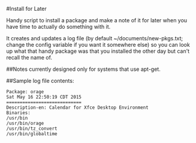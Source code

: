 #Install for Later

Handy script to install a package and make a note of it for later when
you have time to actually do something with it.

It creates and updates a log file (by default ~/documents/new-pkgs.txt; change the config variable if you want it somewhere else) so you can look up what that handy package was that you installed the other day but can't recall the name of.

##Notes
currently designed only for systems that use apt-get.

##Sample log file contents:

    Package: orage
    Sat May 16 22:50:19 CDT 2015
    ============================
    Description-en: Calendar for Xfce Desktop Environment
    Binaries:
    /usr/bin
    /usr/bin/orage
    /usr/bin/tz_convert
    /usr/bin/globaltime
